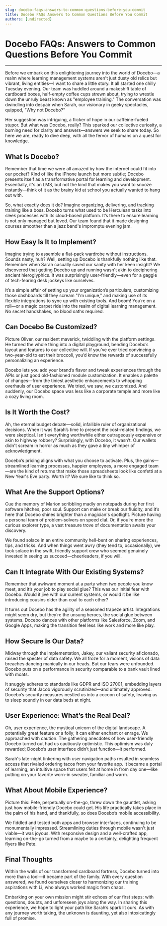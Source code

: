 ```yaml
---
slug: docebo-faqs-answers-to-common-questions-before-you-commit
title: Docebo FAQs Answers to Common Questions Before You Commit
authors: [undirected]
---
```



# Docebo FAQs: Answers to Common Questions Before You Commit

---

Before we embark on this enlightening journey into the world of Docebo—a realm where learning management systems aren't just dusty old relics but vibrant, living entities—I want to share a little story. It all started one chilly Tuesday evening. Our team was huddled around a makeshift table of cardboard boxes, half-empty coffee cups strewn about, trying to wrestle down the unruly beast known as "employee training." The conversation was dwindling into despair when Sarah, our visionary in geeky spectacles, quipped, "Why not Docebo?"

Her suggestion was intriguing, a flicker of hope in our caffeine-fueled stupor. But what was Docebo, really? This sparked our collective curiosity, a burning need for clarity and answers—answers we seek to share today. So here we are, ready to dive deep, with all the fervor of humans on a quest for knowledge.

## What Is Docebo?

Remember that time we were all amazed by how the internet could fit into our pocket? Kind of like the iPhone launch but more subtle; Docebo presents itself as a transformative portal for learning and development. Essentially, it's an LMS, but not the kind that makes you want to snooze instantly—think of it as the brainy kid at school you actually wanted to hang out with.

So, what exactly does it do? Imagine organizing, delivering, and tracking training like a boss. Docebo turns what used to be Herculean tasks into sleek processes with its cloud-based platform. It’s there to ensure learning is not only managed but loved. Our team found that it made designing courses smoother than a jazz band's impromptu evening jam.

## How Easy Is It to Implement?

Imagine trying to assemble a flat-pack wardrobe without instructions. Sounds nasty, huh? Well, setting up Docebo is thankfully nothing like that. Remember when Sarah casually saved our sanity with her keen insight? We discovered that getting Docebo up and running wasn't akin to deciphering ancient hieroglyphics. It was surprisingly user-friendly—even for a gaggle of tech-fearing desk jockeys like ourselves.

It’s a simple affair of setting up your organization’s particulars, customizing those dashboards till they scream "I'm unique," and making use of its flexible integrations to sync up with existing tools. And boom! You’re on a roll—or a magic carpet ride into the realm of digital learning management. No secret handshakes, no blood oaths required.

## Can Docebo Be Customized?

Picture Oliver, our resident maverick, twiddling with the platform settings. He turned the whole thing into a digital playground, bending Docebo’s layout and features to our collective will. If you’ve ever tried convincing a two-year-old to eat their broccoli, you’d know the rewards of successfully personalizing an experience.

Docebo lets you add your brand’s flavor and tweak experiences through the APIs or just good old-fashioned module customization. It enables a palette of changes—from the tiniest aesthetic enhancements to whopping overhauls of user experience. We tried, we saw, we customized. And suddenly, our Docebo space was less like a corporate temple and more like a cozy living room.

## Is It Worth the Cost?

Ah, the eternal budget debate—solid, infallible ruler of organizational decisions. When it was Sarah’s time to present the cost-related findings, we were skeptical. Isn't everything worthwhile either outrageously expensive or akin to highway robbery? Surprisingly, with Docebo, it wasn’t. Our wallets didn't scream in horror as much as they gave a tiny whimper of acknowledgment.

Docebo’s pricing aligns with what you choose to activate. Plus, the gains—streamlined learning processes, happier employees, a more engaged team—are the kind of returns that make those spreadsheets look like confetti at a New Year's Eve party. Worth it? We sure like to think so.

## What Are the Support Options?

Cue the memory of Marion scribbling madly on notepads during her first software hitches, poor soul. Support can make or break our fluidity, and it’s here that Docebo shines brighter than a magician's spotlight. Picture having a personal team of problem-solvers on speed dial. Or, if you’re more the curious explorer type, a vast treasure trove of documentation awaits your discovery.

We found solace in an entire community hell-bent on sharing experiences, tips, and tricks. And when things went awry (they tend to, occasionally), we took solace in the swift, friendly support crew who seemed genuinely invested in seeing us succeed—cheerleaders, if you will.

## Can It Integrate With Our Existing Systems?

Remember that awkward moment at a party when two people you know meet, and it’s your job to play social glue? This was our initial fear with Docebo. Would it jive with our current systems, or would it be like introducing cousins older than coal to each other?

It turns out Docebo has the agility of a seasoned trapeze artist. Integrations might seem dry, but they’re the unsung heroes, the social glue between systems. Docebo dances with other platforms like Salesforce, Zoom, and Google Apps, making the transition feel less like work and more like play.

## How Secure Is Our Data?

Midway through the implementation, Jakey, our valiant security aficionado, raised the specter of data safety. We all froze for a moment, visions of data breaches dancing manically in our heads. But our fears were unfounded. Docebo puts on a performance in security comparable to a bank vault lined with moats.

It snuggly adheres to standards like GDPR and ISO 27001, embedding layers of security that Jacob vigorously scrutinized—and ultimately approved. Docebo’s security measures nestled us into a cocoon of safety, leaving us to sleep soundly in our data beds at night.

## User Experience: What’s the Real Deal?

Oh, user experience, the mystical unicorn of the digital landscape. A potentially great feature or a folly; it can either enchant or enrage. We approached with caution. The gathering anecdotes of how user-friendly Docebo turned out had us cautiously optimistic. This optimism was duly rewarded; Docebo’s user interface didn’t just function—it performed.

Sarah's late-night tinkering with user navigation paths resulted in seamless access that rivaled ordering tacos from your favorite app. It became a portal of learning, an intuitive space that users felt at home in from day one—like putting on your favorite worn-in sweater, familiar and warm.

## What About Mobile Experience?

Picture this: Pete, perpetually on-the-go, threw down the gauntlet, asking just how mobile-friendly Docebo could get. His life practically takes place in the palm of his hand, and thankfully, so does Docebo’s mobile accessibility.

We fiddled and tested both apps and browser interfaces, continuing to be monumentally impressed. Streamlining duties through mobile wasn't just viable—it was joyous. With responsive design and a well-crafted app, learning on-the-go turned from a maybe to a certainty, delighting frequent flyers like Pete.

## Final Thoughts

Within the walls of our transformed cardboard fortress, Docebo turned into more than a tool—it became part of the family. With every question answered, we found ourselves closer to harmonizing our training aspirations with Li, who always worked magic from chaos. 

Embarking on your own mission might stir echoes of our first steps: with questions, doubts, and unforeseen joys along the way. In sharing this experience, we hope to light your path like Sarah’s spark lit ours. As with any journey worth taking, the unknown is daunting, yet also intoxicatingly full of promise.